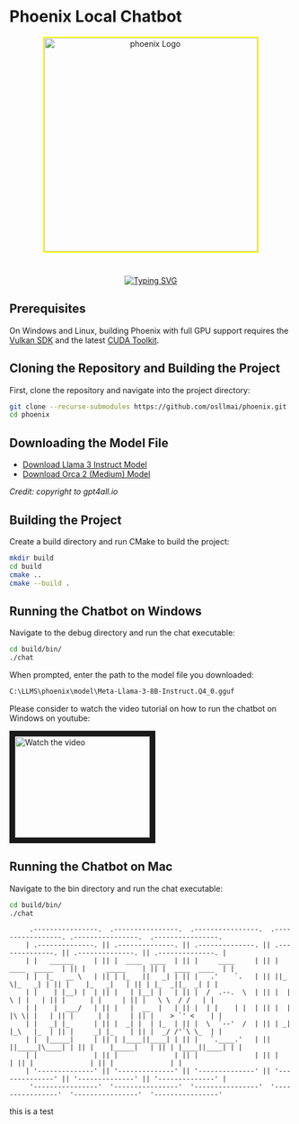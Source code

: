 # Phoenix Local Chatbot

<p align="center">
  <img src="docs/image/Phoenix.png" alt="phoenix Logo" width="380" height="380" style="border: 2px solid yellow;" />
</p>
<br/>

<div style="position: relative; width: 100%; text-align: center;">
    <a href="https://github.com/osllmai/phoenix">
        <img src="https://readme-typing-svg.demolab.com?font=Georgia&size=16&duration=3000&pause=500&multiline=true&width=700&height=100&lines=Phoenix+Local+Chatbot. Copyright+©️+osllm.ai" alt="Typing SVG" style="margin-top: 10px;"/>
    </a>
</div>


## Prerequisites

On Windows and Linux, building Phoenix with full GPU support requires the [Vulkan SDK](https://vulkan.lunarg.com/sdk/home) and the latest [CUDA Toolkit](https://developer.nvidia.com/cuda-downloads).



## Cloning the Repository and Building the Project

First, clone the repository and navigate into the project directory:

```bash
git clone --recurse-submodules https://github.com/osllmai/phoenix.git
cd phoenix 
```

## Downloading the Model File

- [Download Llama 3 Instruct Model](https://gpt4all.io/models/gguf/Meta-Llama-3-8B-Instruct.Q4_0.gguf)
- [Download Orca 2 (Medium) Model](https://gpt4all.io/models/gguf/orca-2-7b.Q4_0.gguf)

_Credit: copyright to gpt4all.io_

## Building the Project

Create a build directory and run CMake to build the project:

```bash
mkdir build  
cd build
cmake ..
cmake --build . 
```

## Running the Chatbot on Windows

Navigate to the debug directory and run the chat executable:

```bash
cd build/bin/
./chat
```

When prompted, enter the path to the model file you downloaded:

```bash
C:\LLMS\phoenix\model\Meta-Llama-3-8B-Instruct.Q4_0.gguf
```

Please consider to watch the video tutorial on how to run the chatbot on Windows on youtube:

<a href="http://www.youtube.com/watch?feature=player_embedded&v=vck-OCaiw10" target="_blank">
 <img src="http://img.youtube.com/vi/vck-OCaiw10/mqdefault.jpg" alt="Watch the video" width="240" height="180" border="10" />
</a>


## Running the Chatbot on Mac

Navigate to the bin directory and run the chat executable:

```bash
cd build/bin/
./chat
```

```
     .----------------.  .----------------.  .----------------.  .-----------------. .----------------.  .----------------.
    | .--------------. || .--------------. || .--------------. || .--------------. || .--------------. || .--------------. |
    | |   ______     | || |  ____  ____  | || |     ____     | || | ____  _____  | || |     _____    | || |  ____  ____  | |
    | |  |_   __ \   | || | |_   ||   _| | || |   .'    `.   | || ||_   \|_   _| | || |    |_   _|   | || | |_  _||_  _| | |
    | |    | |__) |  | || |   | |__| |   | || |  /  .--.  \  | || |  |   \ | |   | || |      | |     | || |   \ \  / /   | |
    | |    |  ___/   | || |   |  __  |   | || |  | |    | |  | || |  | |\ \| |   | || |      | |     | || |    > `' <    | |
    | |   _| |_      | || |  _| |  | |_  | || |  \  `--'  /  | || | _| |_\   |_  | || |     _| |_    | || |  _/ /'`\ \_  | |
    | |  |_____|     | || | |____||____| | || |   `.____.'   | || ||_____|\____| | || |    |_____|   | || | |____||____| | |
    | |              | || |              | || |              | || |              | || |              | || |              | |
    | '--------------' || '--------------' || '--------------' || '--------------' || '--------------' || '--------------' |
     '----------------'  '----------------'  '----------------'  '----------------'  '----------------'  '----------------'
```


this is a test
